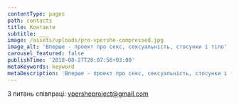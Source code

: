 ```yaml
---
contentType: pages
path: contacts
title: Контакти
subtitle: ___
image: /assets/uploads/pro-vpershe-compressed.jpg
image_alt: 'Вперше - проект про секс, сексуальність, стосунки і тіло'
carousel_featured: false
publishTime: '2018-08-27T20:07:56+03:00'
metaKeywords: keyword
metaDescription: 'Вперше - проект про секс, сексуальність, стосунки і тіло '
---
```

З питань співпраці: vpersheproject@gmail.com
